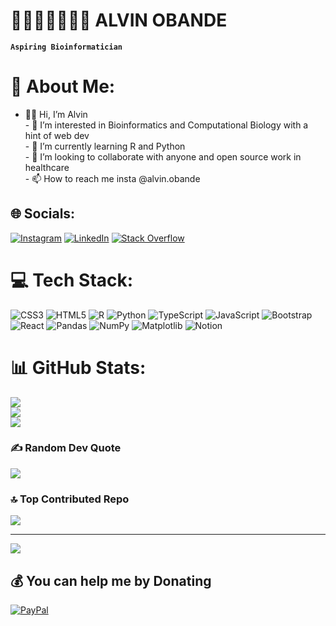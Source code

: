 # 🧬🧑🏽‍💻👨🏽‍🔬 ALVIN OBANDE

**`Aspiring Bioinformatician`**

# 💫 About Me:
- 👋🏾 Hi, I’m Alvin<br>- 🧫 I’m interested in Bioinformatics and Computational Biology with a hint of web dev<br>- 🌱 I’m currently learning R and Python<br>- 💞️ I’m looking to collaborate with anyone and open source work in healthcare<br>- 📫 How to reach me insta @alvin.obande


## 🌐 Socials:
[![Instagram](https://img.shields.io/badge/Instagram-%23E4405F.svg?logo=Instagram&logoColor=white)](https://instagram.com/alvin.obande) [![LinkedIn](https://img.shields.io/badge/LinkedIn-%230077B5.svg?logo=linkedin&logoColor=white)](https://www.linkedin.com/in/alvin-obande-313487191/) [![Stack Overflow](https://img.shields.io/badge/-Stackoverflow-FE7A16?logo=stack-overflow&logoColor=white)](https://stackoverflow.com/users/20435941) 

# 💻 Tech Stack:
![CSS3](https://img.shields.io/badge/css3-%231572B6.svg?style=for-the-badge&logo=css3&logoColor=white) ![HTML5](https://img.shields.io/badge/html5-%23E34F26.svg?style=for-the-badge&logo=html5&logoColor=white) ![R](https://img.shields.io/badge/r-%23276DC3.svg?style=for-the-badge&logo=r&logoColor=white) ![Python](https://img.shields.io/badge/python-3670A0?style=for-the-badge&logo=python&logoColor=ffdd54) ![TypeScript](https://img.shields.io/badge/typescript-%23007ACC.svg?style=for-the-badge&logo=typescript&logoColor=white) ![JavaScript](https://img.shields.io/badge/javascript-%23323330.svg?style=for-the-badge&logo=javascript&logoColor=%23F7DF1E) ![Bootstrap](https://img.shields.io/badge/bootstrap-%238511FA.svg?style=for-the-badge&logo=bootstrap&logoColor=white) ![React](https://img.shields.io/badge/react-%2320232a.svg?style=for-the-badge&logo=react&logoColor=%2361DAFB) ![Pandas](https://img.shields.io/badge/pandas-%23150458.svg?style=for-the-badge&logo=pandas&logoColor=white) ![NumPy](https://img.shields.io/badge/numpy-%23013243.svg?style=for-the-badge&logo=numpy&logoColor=white) ![Matplotlib](https://img.shields.io/badge/Matplotlib-%23ffffff.svg?style=for-the-badge&logo=Matplotlib&logoColor=black) ![Notion](https://img.shields.io/badge/Notion-%23000000.svg?style=for-the-badge&logo=notion&logoColor=white)
# 📊 GitHub Stats:
![](https://github-readme-stats.vercel.app/api?username=Alveen-o&theme=shadow_blue&hide_border=false&include_all_commits=false&count_private=false)<br/>
![](https://github-readme-streak-stats.herokuapp.com/?user=Alveen-o&theme=shadow_blue&hide_border=false)<br/>
![](https://github-readme-stats.vercel.app/api/top-langs/?username=Alveen-o&theme=shadow_blue&hide_border=false&include_all_commits=false&count_private=false&layout=compact)

### ✍️ Random Dev Quote
![](https://quotes-github-readme.vercel.app/api?type=vetical&theme=tokyonight)

### 🔝 Top Contributed Repo
![](https://github-contributor-stats.vercel.app/api?username=Alveen-o&limit=5&theme=shadow_blue&combine_all_yearly_contributions=true)

---
[![](https://visitcount.itsvg.in/api?id=Alveen-o&icon=0&color=1)](https://visitcount.itsvg.in)

  ## 💰 You can help me by Donating
  [![PayPal](https://img.shields.io/badge/PayPal-00457C?style=for-the-badge&logo=paypal&logoColor=white)](https://paypal.me/alvinobande) 

  
<!-- Proudly created with GPRM ( https://gprm.itsvg.in ) -->

<!---
Alveen-o/Alveen-o is a ✨ special ✨ repository because its `README.md` (this file) appears on your GitHub profile.
You can click the Preview link to take a look at your changes.
--->
